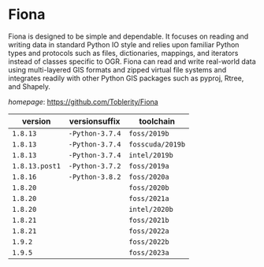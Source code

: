 # Fiona

Fiona is designed to be simple and dependable. It focuses on reading and writing data in standard Python IO style and relies upon familiar Python types and protocols such as files, dictionaries, mappings, and iterators instead of classes specific to OGR. Fiona can read and write real-world data using multi-layered GIS formats and zipped virtual file systems and integrates readily with other Python GIS packages such as pyproj, Rtree, and Shapely.

*homepage*: <https://github.com/Toblerity/Fiona>

version | versionsuffix | toolchain
--------|---------------|----------
``1.8.13`` | ``-Python-3.7.4`` | ``foss/2019b``
``1.8.13`` | ``-Python-3.7.4`` | ``fosscuda/2019b``
``1.8.13`` | ``-Python-3.7.4`` | ``intel/2019b``
``1.8.13.post1`` | ``-Python-3.7.2`` | ``foss/2019a``
``1.8.16`` | ``-Python-3.8.2`` | ``foss/2020a``
``1.8.20`` |  | ``foss/2020b``
``1.8.20`` |  | ``foss/2021a``
``1.8.20`` |  | ``intel/2020b``
``1.8.21`` |  | ``foss/2021b``
``1.8.21`` |  | ``foss/2022a``
``1.9.2`` |  | ``foss/2022b``
``1.9.5`` |  | ``foss/2023a``
